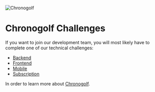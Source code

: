 ![Chronogolf][crest]

# Chronogolf Challenges

If you want to join our development team, you will most likely
have to complete one of our technical challenges:

- [Backend](https://github.com/chronogolf/jobs/tree/master/backend)
- [Frontend](https://github.com/chronogolf/jobs/tree/master/frontend)
- [Mobile](https://github.com/chronogolf/jobs/tree/master/mobile)
- [Subscription](https://github.com/chronogolf/jobs/tree/master/subscriptions)

In order to learn more about [Chronogolf](https://pro.chronogolf.com/).

[crest]: https://cdn2.chronogolf.com/assets/logos/Github%20-%20Header.png
